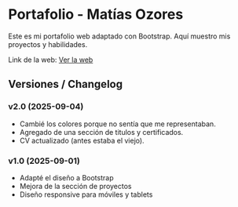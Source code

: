 # Portafolio - Matías Ozores

Este es mi portafolio web adaptado con Bootstrap. Aquí muestro mis proyectos y habilidades. 

Link de la web: [Ver la web](https://matiasozores.github.io/portafolio-web/)

## Versiones / Changelog

### v2.0 (2025-09-04)
- Cambié los colores porque no sentía que me representaban.
- Agregado de una sección de titulos y certificados.
- CV actualizado (antes estaba el viejo).

### v1.0 (2025-09-01)
- Adapté el diseño a Bootstrap
- Mejora de la sección de proyectos
- Diseño responsive para móviles y tablets

